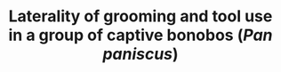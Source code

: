 ---
citation: "**Brand CM**, Marchant LF, Boose KJ, Rood TM, White FJ, Meinelt A. 2017. Laterality of grooming and tool use in a group of captive bonobos (*Pan paniscus*). *Folia Primatologica*. 88: 210-222." 
title: "Laterality of grooming and tool use in a group of captive bonobos (*Pan paniscus*)"
authors: "**Brand CM**, Marchant LF, Boose KJ, Rood TM, White FJ, Meinelt A"
journal: "Folia Primatologica"
pub_date: "2017-08-12"
pmid: "28803242"
image: "/images/publications/2017-08-12_brand.jpg"
pdf: "/files/publication_pdfs/2017-08-12_brand.pdf"
url: "https://www.karger.com/Article/Abstract/477804"
---